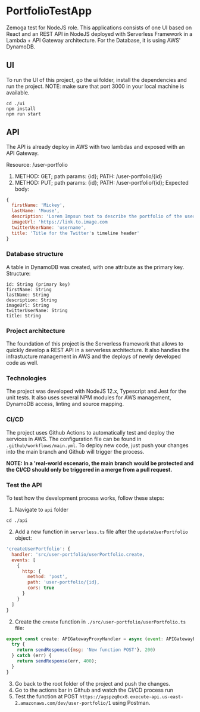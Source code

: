 # PortfolioTestApp

Zemoga test for NodeJS role. This applications consists of one UI based on React and an REST API in NodeJS deployed with Serverless Framework in a Lambda + API Gateway architecture. For the Database, it is using AWS' DynamoDB.

## UI
To run the UI of this project, go the ui folder, install the dependencies and run the project.
NOTE: make sure that port 3000 in your local machine is available.

```batch
cd ./ui
npm install
npm run start
```

## API 
The API is already deploy in AWS with two lambdas and exposed with an API Gateway.

Resource: /user-portfolio
1. METHOD: GET; path params: {id}; PATH: /user-portfolio/{id}
2. METHOD: PUT; path params: {id}; PATH: /user-portfolio/{id}; Expected body: 
```javascript
{
  firstName: 'Mickey',
  lastName: 'Mouse',
  description: 'Lorem Impsun text to describe the portfolio of the user',
  imageUrl: 'https://link.to.image.com
  twitterUserName: 'username',
  title: 'Title for the Twitter's timeline header'
}
```
### Database structure
A table in DynamoDB was created, with one attribute as the primary key. Structure:
```
id: String (primary key)
firstName: String
lastName: String
description: String
imageUrl: String
twitterUserName: String
title: String
```

### Project architecture
The foundation of this project is the Serverless framework that allows to quickly develop a REST API in a serverless architecture. It also handles the infrastucture management in AWS and the deploys of newly developed code as well.

### Technologies
The project was developed with NodeJS 12.x, Typescript and Jest for the unit tests. It also uses several NPM modules for AWS management, DynamoDB access, linting and source mapping.

### CI/CD
The project uses Github Actions to automatically test and deploy the services in AWS. The configuration file can be found in `.github/workflows/main.yml`. To deploy new code, just push your changes into the main branch and Github will trigger the process. 

**NOTE: In a 'real-world escenario, the main branch would be protected and the CI/CD should only be triggered in a merge from a pull request.**

### Test the API
To test how the development process works, follow these steps:
1. Navigate to `api` folder
  ```**batch**
  cd ./api
  ``` 
2. Add a new function in `serverless.ts` file after the `updateUserPortfolio` object:

  ```javascript
  'createUserPortfolio': {
    handler: 'src/user-portfolio/userPortfolio.create,
    events: [
      {
        http: {
          method: 'post',
          path: 'user-portfolio/{id},
          cors: true
        }
      }
    ]
  }
  ```
2. Create the `create` function in `./src/user-portfolio/userPortfolio.ts` file:
  ```javascript
  export const create: APIGatewayProxyHandler = async (event: APIGatewayEvent, _context: Context) => {
    try {
      return sendResponse({msg: 'New function POST'}, 200)
    } catch (err) {
      return sendResponse(err, 400);
    }
  }
  ```
3. Go back to the root folder of the project and push the changes.
4. Go to the actions bar in Github and watch the CI/CD process run
5. Test the function at POST `https://agspzq0cx8.execute-api.us-east-2.amazonaws.com/dev/user-portfolio/1` using Postman.


